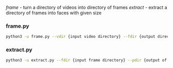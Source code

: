 
*frame* - turn a directory of videos into directory of frames
*extract* - extract a directory of frames into faces with given size 

### frame.py
``` bash
python3 -u frame.py --vdir {input video directory} --fdir {output directory of frames} --skip {skip how many frames, default=50}
```

### extract.py
``` bash
python3 -u extract.py --fdir {input frame directory} --pdir {output of faces} --size {image of face = size*size, default=192}
```